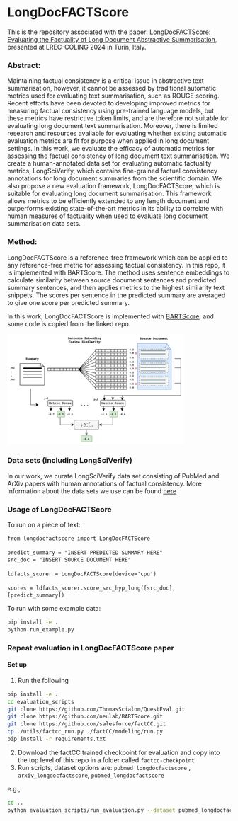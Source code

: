 # LongDocFACTScore

This is the repository associated with the paper: [LongDocFACTScore: Evaluating the Factuality of Long Document Abstractive Summarisation](https://aclanthology.org/2024.lrec-main.941/), presented at LREC-COLING 2024 in Turin, Italy. 


### Abstract:

Maintaining factual consistency is a critical issue in abstractive text summarisation, however, it cannot be assessed by traditional automatic metrics used for evaluating text summarisation, such as ROUGE scoring. Recent efforts have been devoted to developing improved metrics for measuring factual consistency using pre-trained language models, but these metrics have restrictive token limits, and are therefore not suitable for evaluating long document text summarisation. Moreover, there is limited research and resources available for evaluating whether existing automatic evaluation metrics are fit for purpose when applied in long document settings. In this work, we evaluate the efficacy of automatic metrics for assessing the factual consistency of long document text summarisation. We create a human-annotated data set for evaluating automatic factuality metrics, LongSciVerify, which contains fine-grained factual consistency annotations for long document summaries from the scientific domain. We also propose a new evaluation framework, LongDocFACTScore, which is suitable for evaluating long document summarisation. This framework allows metrics to be efficiently extended to any length document and outperforms existing state-of-the-art metrics in its ability to correlate with human measures of factuality when used to evaluate long document summarisation data sets.

### Method:

LongDocFACTScore is a reference-free framework which can be applied to any reference-free metric for assessing factual consistency. In this repo, it is implemented with BARTScore. The method uses sentence embeddings to calculate similarity between source document sentences and predicted summary sentences, and then applies metrics to the highest similarity text snippets. The scores per sentence in the predicted summary are averaged to give one score per predicted summary. 

In this work, LongDocFACTScore is implemented with [BARTScore](https://github.com/neulab/BARTScore), and some code is copied from the linked repo. 

<img src="ldfacts.png" width="400">


### Data sets (including LongSciVerify)

In our work, we curate LongSciVerify data set consisting of PubMed and ArXiv papers with human annotations of factual consistency. More information about the data sets we use can be found [here](./data/README.md)

### Usage of LongDocFACTScore

To run on a piece of text:
```
from longdocfactscore import LongDocFACTScore

predict_summary = "INSERT PREDICTED SUMMARY HERE"
src_doc = "INSERT SOURCE DOCUMENT HERE"

ldfacts_scorer = LongDocFACTScore(device='cpu')

scores = ldfacts_scorer.score_src_hyp_long([src_doc],[predict_summary])
```

To run with some example data:
```bash
pip install -e . 
python run_example.py
```



### Repeat evaluation in LongDocFACTScore paper

#### Set up 

1. Run the following
```bash
pip install -e .
cd evaluation_scripts
git clone https://github.com/ThomasScialom/QuestEval.git
git clone https://github.com/neulab/BARTScore.git
git clone https://github.com/salesforce/factCC.git 
cp ./utils/factcc_run.py ./factCC/modeling/run.py
pip install -r requirements.txt
```
2. Download the factCC trained checkpoint for evaluation and copy into the top level of this repo in a folder called `factcc-checkpoint`
3. Run scripts, dataset options are: `pubmed_longdocfactscore` , `arxiv_longdocfactscore`, `pubmed_longdocfactscore` 

e.g., 

```bash 
cd ..
python evaluation_scripts/run_evaluation.py --dataset pubmed_longdocfactscore
```

